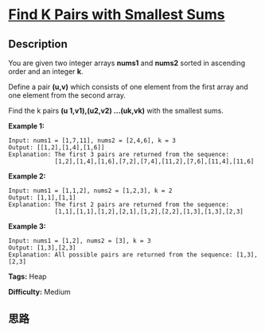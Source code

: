 # [Find K Pairs with Smallest Sums][title]

## Description

You are given two integer arrays **nums1** and **nums2** sorted in ascending
order and an integer **k**.

Define a pair **(u,v)** which consists of one element from the first array and
one element from the second array.

Find the k pairs **(u 1,v1),(u2,v2) ...(uk,vk)** with the smallest sums.

**Example 1:**
            Input: nums1 = [1,7,11], nums2 = [2,4,6], k = 3    Output: [[1,2],[1,4],[1,6]]     Explanation: The first 3 pairs are returned from the sequence:                  [1,2],[1,4],[1,6],[7,2],[7,4],[11,2],[7,6],[11,4],[11,6]

**Example 2:**
            Input: nums1 = [1,1,2], nums2 = [1,2,3], k = 2    Output: [1,1],[1,1]    Explanation: The first 2 pairs are returned from the sequence:                  [1,1],[1,1],[1,2],[2,1],[1,2],[2,2],[1,3],[1,3],[2,3]

**Example 3:**
            Input: nums1 = [1,2], nums2 = [3], k = 3    Output: [1,3],[2,3]    Explanation: All possible pairs are returned from the sequence: [1,3],[2,3]    


**Tags:** Heap

**Difficulty:** Medium

## 思路

[title]: https://leetcode.com/problems/find-k-pairs-with-smallest-sums
